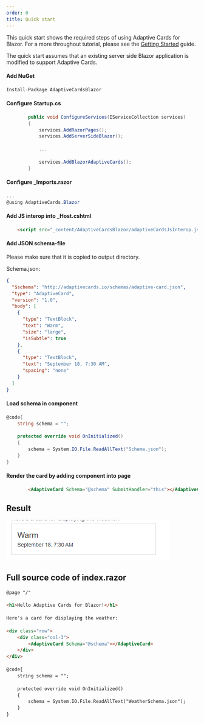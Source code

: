 ```yaml
---
order: 0
title: Quick start
---
```


This quick start shows the required steps of using Adaptive Cards for Blazor. For a more throughout tutorial, please see the [Getting Started](/gettingstarted.html) guide.

The quick start assumes that an existing server side Blazor application is modified to support Adaptive Cards.

#### Add NuGet

```csharp
Install-Package AdaptiveCardsBlazor
```

#### Configure Startup.cs

```csharp
        public void ConfigureServices(IServiceCollection services)
        {
            services.AddRazorPages();
            services.AddServerSideBlazor();
            
            ...

            services.AddBlazorAdaptiveCards();
        }
```

#### Configure _Imports.razor


```csharp
...
@using AdaptiveCards.Blazor
```

#### Add JS interop into _Host.cshtml

```html
    <script src="_content/AdaptiveCardsBlazor/adaptiveCardsJsInterop.js"></script>
```

#### Add JSON schema-file

Please make sure that it is copied to output directory.

Schema.json:

```json
{
  "$schema": "http://adaptivecards.io/schemas/adaptive-card.json",
  "type": "AdaptiveCard",
  "version": "1.0",
  "body": [
    {
      "type": "TextBlock",
      "text": "Warm",
      "size": "large",
      "isSubtle": true
    },
    {
      "type": "TextBlock",
      "text": "September 18, 7:30 AM",
      "spacing": "none"
    }
  ]
}
```

#### Load schema in component

```csharp
@code{
    string schema = "";

    protected override void OnInitialized()
    {
        schema = System.IO.File.ReadAllText("Schema.json");
    }
}
```

#### Render the card by adding component into page

```html
        <AdaptiveCard Schema="@schema" SubmitHandler="this"></AdaptiveCard>
```

## Result

![](2019-10-09-21-44-46.png)

## Full source code of index.razor

```html
@page "/"

<h1>Hello Adaptive Cards for Blazor!</h1>

Here's a card for displaying the weather:

<div class="row">
    <div class="col-3">
        <AdaptiveCard Schema="@schema"></AdaptiveCard>
    </div>
</div>

@code{
    string schema = "";

    protected override void OnInitialized()
    {
        schema = System.IO.File.ReadAllText("WeatherSchema.json");
    }
}
```